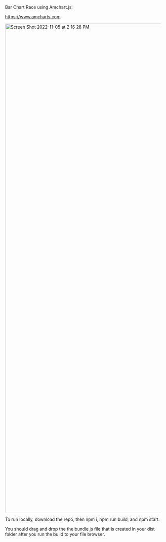 Bar Chart Race using Amchart.js:

<a href="https://www.amcharts.com/">https://www.amcharts.com</a>


<img width="1578" alt="Screen Shot 2022-11-05 at 2 16 28 PM" src="https://user-images.githubusercontent.com/114446653/200135021-d7406db4-2d6a-41d7-96d0-d24b7a3c01c4.png">


To run locally, download the repo, then npm i, npm run build, and npm start.

You should drag and drop the the bundle.js file that is created in your dist folder after you run the build to your file browser.
